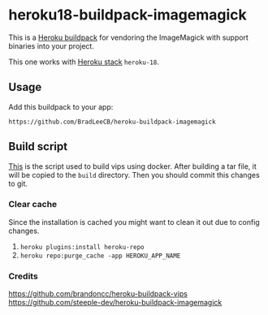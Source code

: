 heroku18-buildpack-imagemagick
=================================

This is a [Heroku buildpack](http://devcenter.heroku.com/articles/buildpacks) for vendoring the ImageMagick with support binaries into your project.

This one works with [Heroku stack](https://devcenter.heroku.com/articles/stack) `heroku-18`.

## Usage

Add this buildpack to your app:

```
https://github.com/BradLeeCB/heroku-buildpack-imagemagick
```

## Build script

[This](./build.sh) is the script used to build vips using docker.
After building a tar file, it will be copied to the `build` directory. Then you should commit this changes to git.

### Clear cache
Since the installation is cached you might want to clean it out due to config changes.

1. `heroku plugins:install heroku-repo`
2. `heroku repo:purge_cache -app HEROKU_APP_NAME`

### Credits
https://github.com/brandoncc/heroku-buildpack-vips
https://github.com/steeple-dev/heroku-buildpack-imagemagick
